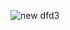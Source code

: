 ![new dfd3](https://cloud.githubusercontent.com/assets/25205320/22987505/9bf48b84-f374-11e6-9b41-8b0cb19ebc90.JPG)

